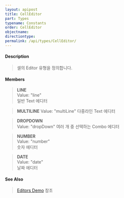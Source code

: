 ```yaml
---
layout: apipost
title: CellEditor
part: Types
typename: Constants
order: CellEditor
objectname: 
directiontype: 
permalink: /api/types/CellEditor/
---
```


#### Description

> 셀의 Editor 유형을 정의합니다.

#### Members

> **LINE**      
> Value: "line"     
> 일반 Text 에디터                 

> **MULTILINE** 
> Value: "multiLine" 
> 다중라인 Text 에디터             

> **DROPDOWN**  
> Value: "dropDown" 
> 여러 개 중 선택하는 Combo 에디터 

> **NUMBER**    
> Value: "number"   
> 숫자 에디터                      

> **DATE**      
> Value: "date"      
> 날짜 에디터                      

#### See Also

> [Editors Demo](http://demo.realgrid.net/Demo/Editors) 참조
